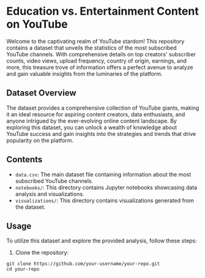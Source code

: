# Education vs. Entertainment Content on YouTube

Welcome to the captivating realm of YouTube stardom! This repository contains a dataset that unveils the statistics of the most subscribed YouTube channels. With comprehensive details on top creators' subscriber counts, video views, upload frequency, country of origin, earnings, and more, this treasure trove of information offers a perfect avenue to analyze and gain valuable insights from the luminaries of the platform.

## Dataset Overview

The dataset provides a comprehensive collection of YouTube giants, making it an ideal resource for aspiring content creators, data enthusiasts, and anyone intrigued by the ever-evolving online content landscape. By exploring this dataset, you can unlock a wealth of knowledge about YouTube success and gain insights into the strategies and trends that drive popularity on the platform.

## Contents

- `data.csv`: The main dataset file containing information about the most subscribed YouTube channels.
- `notebooks/`: This directory contains Jupyter notebooks showcasing data analysis and visualizations.
- `visualizations/`: This directory contains visualizations generated from the dataset.

## Usage

To utilize this dataset and explore the provided analysis, follow these steps:

1. Clone the repository:

```shell
git clone https://github.com/your-username/your-repo.git
cd your-repo
